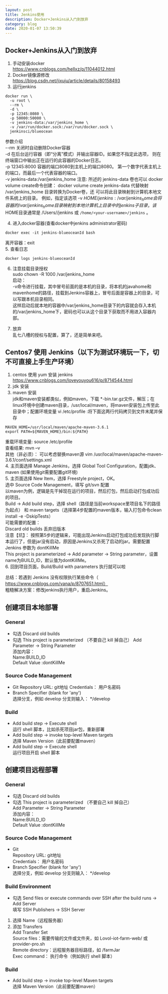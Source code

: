 ```yaml
---
layout: post
title: Jenkins使用
description: Docker+Jenkins从入门到放弃
category: blog
date: 2020-01-07 13:50:39
---
```


## Docker+Jenkins从入门到放弃
1. 手动安装docker  
https://www.cnblogs.com/hellxz/p/11044012.html   
2. Docker镜像源修改  
https://blog.csdn.net/jixuju/article/details/80158493  
3. 运行jenkins  

```
docker run \
  -u root \
  --rm \
  -d \
  -p 12345:8080 \
  -p 50000:50000 \
  -v jenkins-data:/var/jenkins_home \
  -v /var/run/docker.sock:/var/run/docker.sock \
  jenkinsci/blueocean
```
参数介绍  
--rm   关闭时自动删除Docker容器  
-d     在后台运行容器（即“分离”模式）并输出容器ID。如果您不指定此选项， 则在终端窗口中输出正在运行的此容器的Docker日志。   
-p 12345:8000   容器的端口8080到主机上的端口8080。 第一个数字代表主机上的端口，而最后一个代表容器的端口。  
-v jenkins-data:/var/jenkins_home   注意: 所述的 jenkins-data 卷也可以 docker volume create命令创建： docker volume create jenkins-data 代替映射 /var/jenkins_home 目录转换为Docker卷，还 可以将此目录映射到计算机本地文件系统上的目录。 例如，指定该选项 -v $HOME/jenkins:/var/jenkins_home 会将容器的 /var/jenkins_home 目录映射 到 本地计算机上目录中的 jenkins 子目录， 该$HOME目录通常是 /Users/<your-username>/jenkins 或 `/home/<your-username>/jenkins`  。

4. 进入docker容器(查看docker中jenkins administrator密码)  

```
docker exec -it jenkins-blueoceanId bash
```  
离开容器：exit  
5. 查看日志  

```
docker logs jenkins-blueoceanId
```
6. 注意挂载目录授权  
sudo chown -R 1000 /var/jenkins_home   
启动：  
-v命令进行挂载，其中冒号前面的是本机的目录，将本机的javahome和mavenhome的路径，挂载到Jenkins容器上，冒号后面是容器上的目录，可以写跟本机目录相同。  
这样启动后就本地的容器中/var/jenkins_home目录下的内容就会存入本机的/var/jenkins_home下，密码也可以从这个目录下获取而不用进入容器内部。  

7. 放弃  
乱七八槽的授权与配置，算了，还是简单来吧。  

## Centos7 使用 Jenkins（以下为测试环境玩一下，切不可直接上手生产环境） 
1. centos 使用 yum 安装 jenkins    
https://www.cnblogs.com/loveyouyou616/p/8714544.html  
2. jdk 安装  
3. maven 安装  
jdk和maven安装都类似，例如maven，下载 *-bin.tar.gz文件，解压；在linux环境中创建maven目录，/usr/local/maven，将maven安装包上传至此目录中；配置环境变量 vi /etc/profile :将下面这两行代码拷贝到文件末尾并保存   

```
MAVEN_HOME=/usr/local/maven/apache-maven-3.6.1
export PATH=${MAVEN_HOME}/bin:${PATH}
```


重载环境变量: source /etc/profile  
查看结果: mvn –v  
其他（非必须）： 可以考虑替换maven源 vim /usr/local/maven/apache-maven-3.6.1/conf/settings.xml  
4. 主页面选择 Manage Jenkins，选择 Global Tool Configuration，配置jdk、maven (如果使用git需要配置git环境)  
5. 主页面选择 New Item，选择 Freestyle project，OK。    
选中 Source Code Management，填写 git/svn 配置  
以maven为例，逻辑是先干掉现在运行的项目，然后打包，然后启动打包成功后的项目。  
Build -> Add build step，选择 shell（路径是当前workspace里项目名下的路径为起点） 和 maven targets（选择第4步配置的maven版本，输入打包命令clean install -e -DskipTests）   
可能需要的配置：  
Discard old builds  丢弃旧版本   
注意【坑】： 按照第5步的逻辑来，可能出现Jenkins启动打包成功后发现执行脚本运行了，但是jar没有启动，原因是Jenkins又杀死了启动的jar。需要配置 Jenkins 参数为 dontKillMe   
This project is parameterized -> Add parameter -> String parameter，设置name为BUILD_ID，默认值为dontKillMe。   
6. 回到项目页面，Build/Build with parameters 执行就可以啦  

总结：若遇到 Jenkins 没有权限执行某些命令（ https://www.cnblogs.com/vana/p/8707651.html）   
粗糙解决方案：修改jenkins执行用户，重启Jenkins。  

## 创建项目本地部署

### General
- 勾选 Discard old builds   
- 勾选 This project is parameterized （不要自己 kill 掉自己）
Add Parameter -> String Parameter   
  添加内容：  
  Name:BUILD_ID  
  Default Value	:dontKillMe  

### Source Code Management
- Git
  Repository URL: git地址
  Credentials： 用户名密码
- Branch Specifier (blank for 'any')   
选择分支，例如 develop 分支则输入：   */develop  

### Build
- Add build step -> Execute shell   
运行 shell 脚本，比如杀死项目jar包，重新部署   
- Add build step -> invoke top-level Maven targets   
选择 Maven Version（此前要配置maven）   
- Add build step -> Execute shell    
运行项目开启 shell 脚本    

## 创建项目远程部署

### General
- 勾选 Discard old builds  
- 勾选 This project is parameterized （不要自己 kill 掉自己）  
  Add Parameter -> String Parameter    
  添加内容：   
  Name:BUILD_ID   
  Default Value	:dontKillMe  

### Source Code Management
- Git  
  Repository URL: git地址  
  Credentials： 用户名密码  
- Branch Specifier (blank for 'any')     
  选择分支，例如 develop 分支则输入：   */develop  

### Build Environment
- 勾选 Send files or execute commands over SSH after the build runs -> Add Server    
填写 SSH Publishers -> SSH Server    
1) 选择 Name（远程服务器）    
2) 添加 Transfers    
Add Transfer Set     
   Source files：需要传输的文件或文件夹，如 Lovol-iot-farm-web/ 或 provider-pro.sh    
   Remote directory：远程服务器目标路径，如 /farmJar  
   Exec command： 执行命令（例如执行 shell 脚本）  

### Build
- Add build step -> invoke top-level Maven targets  
  选择 Maven Version（此前要配置maven）  
































